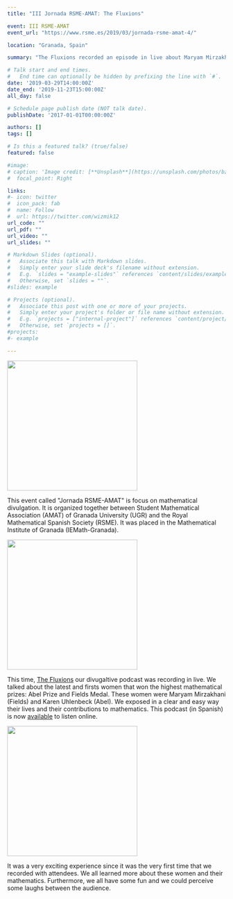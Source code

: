 ```yaml
---
title: "III Jornada RSME-AMAT: The Fluxions"

event: III RSME-AMAT
event_url: "https://www.rsme.es/2019/03/jornada-rsme-amat-4/"

location: "Granada, Spain"

summary: "The Fluxions recorded an episode in live about Maryam Mirzakhani and Karen Uhlenbeck. Winners of the Fields Medal and Abel Prize, respectively."

# Talk start and end times.
#   End time can optionally be hidden by prefixing the line with `#`.
date: '2019-03-29T14:00:00Z'
date_end: '2019-11-23T15:00:00Z'
all_day: false

# Schedule page publish date (NOT talk date).
publishDate: '2017-01-01T00:00:00Z'

authors: []
tags: []

# Is this a featured talk? (true/false)
featured: false

#image:
# caption: 'Image credit: [**Unsplash**](https://unsplash.com/photos/bzdhc5b3Bxs)'
#  focal_point: Right

links:
#- icon: twitter
#  icon_pack: fab
#  name: Follow
#  url: https://twitter.com/wizmik12
url_code: ""
url_pdf: ""
url_video: ""
url_slides: ""

# Markdown Slides (optional).
#   Associate this talk with Markdown slides.
#   Simply enter your slide deck's filename without extension.
#   E.g. `slides = "example-slides"` references `content/slides/example-slides.md`.
#   Otherwise, set `slides = ""`.
#slides: example

# Projects (optional).
#   Associate this post with one or more of your projects.
#   Simply enter your project's folder or file name without extension.
#   E.g. `projects = ["internal-project"]` references `content/project/deep-learning/index.md`.
#   Otherwise, set `projects = []`.
#projects:
#- example

---
```


<img src="/img/2019/rsme-amat/rsme2.jpeg" alt="" width="300"/>

This event called "Jornada RSME-AMAT" is focus on mathematical divulgation. It is organized together between Student Mathematical Association (AMAT) of Granada University  (UGR) and the Royal Mathematical Spanish Society (RSME). It was placed in the Mathematical Institute of Granada (IEMath-Granada).


<img src="/img/2019/rsme-amat/rsme1.jpeg" alt="" width="300"/>

This time, [The Fluxions](thefluxions.github.io) our divugaltive podcast was recording in live. We talked about the latest and firsts women that won the highest mathematical prizes: Abel Prize and Fields Medal. These women were Maryam Mirzakhani (Fields) and Karen Uhlenbeck (Abel). We exposed in a clear and easy way their lives and their contributions to mathematics. This podcast (in Spanish) is now [available](https://www.spreaker.com/user/radiolabugr/especial-rsme-amat) to listen online. 

<img src="/img/2019/rsme-amat/rsme4.jpeg" alt="" width="300"/>

It was a very exciting experience since it was the very first time that we recorded with attendees. We all learned more about these women and their mathematics. Furthermore, we all have some fun and we could perceive some laughs between the audience.




